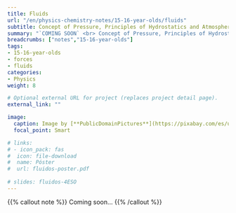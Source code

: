 ```yaml
---
title: Fluids
url: "/en/physics-chemistry-notes/15-16-year-olds/fluids"
subtitle: Concept of Pressure, Principles of Hydrostatics and Atmospheric Physics
summary: "`COMING SOON` <br> Concept of Pressure, Principles of Hydrostatics and Atmospheric Physics."
breadcrumbs: ["notes","15-16-year-olds"]
tags:
- 15-16-year-olds
- forces
- fluids
categories:
- Physics
weight: 8

# Optional external URL for project (replaces project detail page).
external_link: ""

image:
  caption: Image by [**PublicDomainPictures**](https://pixabay.com/es/users/publicdomainpictures-14/) on [Pixabay](https://pixabay.com/es/)
  focal_point: Smart

# links:
# - icon_pack: fas
#  icon: file-download
#  name: Póster
#  url: fluidos-poster.pdf
  
# slides: fluidos-4ESO  
---
```


{{% callout note %}}
Coming soon...
{{% /callout %}}

